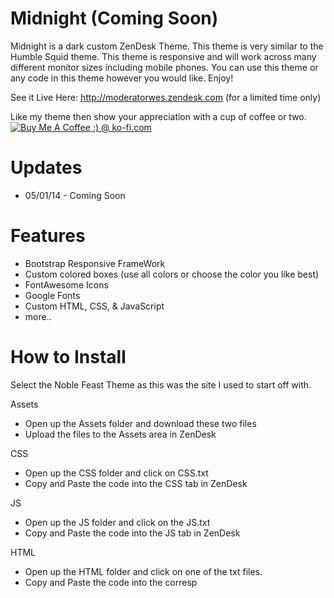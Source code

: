 Midnight (Coming Soon)
=======================
Midnight is a dark custom ZenDesk Theme.  This theme is very similar to the Humble Squid theme.  This theme is responsive and will work across many different monitor sizes including mobile phones.  You can use this theme or any code in this theme however you would like.  Enjoy!

See it Live Here:  http://moderatorwes.zendesk.com (for a limited time only)

Like my theme then show your appreciation with a cup of coffee or two.
<a href='http://ko-fi.com?i=8d141fc13e992fb' target='_blank'><img style='border:0px' src='http://ko-fi.com/img/button-4.png' border='0' alt='Buy Me A Coffee :) @ ko-fi.com' /></a>

Updates
========
* 05/01/14 - Coming Soon



Features
=========
* Bootstrap Responsive FrameWork
* Custom colored boxes (use all colors or choose the color you like best)
* FontAwesome Icons
* Google Fonts
* Custom HTML, CSS, & JavaScript
* more..

How to Install
==============

Select the Noble Feast Theme as this was the site I used to start off with.  

Assets
* Open up the Assets folder and download these two files
* Upload the files to the Assets area in ZenDesk

CSS
* Open up the CSS folder and click on CSS.txt
* Copy and Paste the code into the CSS tab in ZenDesk

JS
* Open up the JS folder and click on the JS.txt
* Copy and Paste the code into the JS tab in ZenDesk

HTML
* Open up the HTML folder and click on one of the txt files.
* Copy and Paste the code into the corresp
